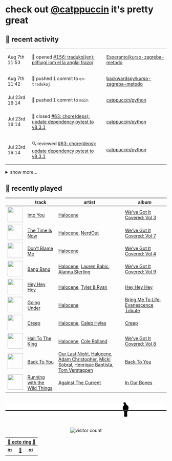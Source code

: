 # check out [@catppuccin](https://github.com/catppuccin) it's pretty great

## 📅 recent activity

<!-- SCRIPT:REPLACE:GITHUB -->
<table>
<tbody>
<tr>
<td><span title='2024-08-07T11:53:51+00:00'>Aug 7th 11:53</span></td>
<td>

🚀 opened [#156: tradukoj(en): plifluigi iom el la anglaj frazoj](https://github.com/Esperanto/kurso-zagreba-metodo/pull/156)

</td>
<td>

[Esperanto/kurso-zagreba-metodo](https://github.com/Esperanto/kurso-zagreba-metodo)

</td>
</tr>
<tr>
<td><span title='2024-08-07T11:42:50+00:00'>Aug 7th 11:42</span></td>
<td>

🚢 pushed 1 commit to `en-tradukoj`

</td>
<td>

[backwardspy/kurso-zagreba-metodo](https://github.com/backwardspy/kurso-zagreba-metodo)

</td>
</tr>
<tr>
<td><span title='2024-07-23T16:14:32+00:00'>Jul 23rd 16:14</span></td>
<td>

🚢 pushed 1 commit to `main`

</td>
<td>

[catppuccin/python](https://github.com/catppuccin/python)

</td>
</tr>
<tr>
<td><span title='2024-07-23T16:14:32+00:00'>Jul 23rd 16:14</span></td>
<td>

🎉 closed [#63: chore(deps): update dependency pytest to v8.3.1](https://github.com/catppuccin/python/pull/63)

</td>
<td>

[catppuccin/python](https://github.com/catppuccin/python)

</td>
</tr>
<tr>
<td><span title='2024-07-23T16:14:27+00:00'>Jul 23rd 16:14</span></td>
<td>

🔍 reviewed [#63: chore(deps): update dependency pytest to v8.3.1](https://github.com/catppuccin/python/pull/63)

</td>
<td>

[catppuccin/python](https://github.com/catppuccin/python)

</td>
</tr>
</tbody>
</table>

<details>
<summary>show more...</summary>
<table>
<tbody>
<tr>
<td><span title='2024-07-23T16:14:20+00:00'>Jul 23rd 16:14</span></td>
<td>

🚢 pushed 1 commit to `main`

</td>
<td>

[catppuccin/python](https://github.com/catppuccin/python)

</td>
</tr>
<tr>
<td><span title='2024-07-23T16:14:19+00:00'>Jul 23rd 16:14</span></td>
<td>

🎉 closed [#64: chore(deps): update dependency ruff to v0.5.4](https://github.com/catppuccin/python/pull/64)

</td>
<td>

[catppuccin/python](https://github.com/catppuccin/python)

</td>
</tr>
<tr>
<td><span title='2024-07-23T16:14:16+00:00'>Jul 23rd 16:14</span></td>
<td>

🔍 reviewed [#64: chore(deps): update dependency ruff to v0.5.4](https://github.com/catppuccin/python/pull/64)

</td>
<td>

[catppuccin/python](https://github.com/catppuccin/python)

</td>
</tr>
<tr>
<td><span title='2024-07-20T10:46:52+00:00'>Jul 20th 10:46</span></td>
<td>

🚢 pushed 1 commit to `main`

</td>
<td>

[catppuccin/python](https://github.com/catppuccin/python)

</td>
</tr>
<tr>
<td><span title='2024-07-20T10:46:51+00:00'>Jul 20th 10:46</span></td>
<td>

🎉 closed [#62: chore(deps): update dependency mypy to v1.11.0](https://github.com/catppuccin/python/pull/62)

</td>
<td>

[catppuccin/python](https://github.com/catppuccin/python)

</td>
</tr>
<tr>
<td><span title='2024-07-20T10:46:47+00:00'>Jul 20th 10:46</span></td>
<td>

🔍 reviewed [#62: chore(deps): update dependency mypy to v1.11.0](https://github.com/catppuccin/python/pull/62)

</td>
<td>

[catppuccin/python](https://github.com/catppuccin/python)

</td>
</tr>
<tr>
<td><span title='2024-07-19T07:52:15+00:00'>Jul 19th 07:52</span></td>
<td>

🚢 pushed 1 commit to `main`

</td>
<td>

[catppuccin/python](https://github.com/catppuccin/python)

</td>
</tr>
<tr>
<td><span title='2024-07-19T07:52:15+00:00'>Jul 19th 07:52</span></td>
<td>

🎉 closed [#61: chore(deps): update dependency ruff to v0.5.3](https://github.com/catppuccin/python/pull/61)

</td>
<td>

[catppuccin/python](https://github.com/catppuccin/python)

</td>
</tr>
<tr>
<td><span title='2024-07-19T07:52:11+00:00'>Jul 19th 07:52</span></td>
<td>

🔍 reviewed [#61: chore(deps): update dependency ruff to v0.5.3](https://github.com/catppuccin/python/pull/61)

</td>
<td>

[catppuccin/python](https://github.com/catppuccin/python)

</td>
</tr>
<tr>
<td><span title='2024-07-18T09:53:53+00:00'>Jul 18th 09:53</span></td>
<td>

🚢 pushed 1 commit to `main`

</td>
<td>

[catppuccin/whiskers](https://github.com/catppuccin/whiskers)

</td>
</tr>
<tr>
<td><span title='2024-07-18T09:53:53+00:00'>Jul 18th 09:53</span></td>
<td>

🎉 closed [#33: fix(deps): update rust crate lzma-rust to v0.1.7](https://github.com/catppuccin/whiskers/pull/33)

</td>
<td>

[catppuccin/whiskers](https://github.com/catppuccin/whiskers)

</td>
</tr>
</tbody>
</table>
</details>
<!-- SCRIPT:REPLACE:GITHUB -->

## 🎵 recently played

<!-- SCRIPT:REPLACE:SPOTIFY -->
| | track | artist | album |
| - | - | - | - |
| <img src="https://i.scdn.co/image/ab67616d000048510846cb7bd259e94faa5d47b7" width="48" height="48"> | [Into You](https://open.spotify.com/track/3QeSu0Fy3Y50EZVussvN0M) | [Halocene](https://open.spotify.com/artist/1S4xN9nvW5vlFoRBisdxUL) | [We've Got It Covered: Vol 3](https://open.spotify.com/track/3QeSu0Fy3Y50EZVussvN0M) |
| <img src="https://i.scdn.co/image/ab67616d000048510e5a76c3a8866bdee170b6f2" width="48" height="48"> | [The Time Is Now](https://open.spotify.com/track/4E2P31RMggP5Twisi3XXAN) | [Halocene](https://open.spotify.com/artist/1S4xN9nvW5vlFoRBisdxUL), [NerdOut](https://open.spotify.com/artist/0oB2sOpQMaCCrMlPXBQCXu) | [We've Got It Covered: Vol 7](https://open.spotify.com/track/4E2P31RMggP5Twisi3XXAN) |
| <img src="https://i.scdn.co/image/ab67616d00004851cf4f16e6d2276f633eefb023" width="48" height="48"> | [Don't Blame Me](https://open.spotify.com/track/7qscmvMy282ColEPrIndPT) | [Halocene](https://open.spotify.com/artist/1S4xN9nvW5vlFoRBisdxUL) | [We've Got It Covered: Vol 4](https://open.spotify.com/track/7qscmvMy282ColEPrIndPT) |
| <img src="https://i.scdn.co/image/ab67616d00004851fff55291ea9b9fbd2d955975" width="48" height="48"> | [Bang Bang](https://open.spotify.com/track/6qW3KDmau0bNC0kXDjDwqg) | [Halocene](https://open.spotify.com/artist/1S4xN9nvW5vlFoRBisdxUL), [Lauren Babic](https://open.spotify.com/artist/6nT7RjBCuuggrafnb43vUX), [Alanna Sterling](https://open.spotify.com/artist/6gfQSJ07CJAEvOwKz4sX2f) | [We've Got It Covered: Vol 9](https://open.spotify.com/track/6qW3KDmau0bNC0kXDjDwqg) |
| <img src="https://i.scdn.co/image/ab67616d00004851001eb31bbbbe1da633a9df63" width="48" height="48"> | [Hey Hey Hey](https://open.spotify.com/track/4x9MgFKwwrDssLLJomB1KO) | [Halocene](https://open.spotify.com/artist/1S4xN9nvW5vlFoRBisdxUL), [Tyler & Ryan](https://open.spotify.com/artist/4LiocIl9wLVekOfRq1X1WP) | [Hey Hey Hey](https://open.spotify.com/track/4x9MgFKwwrDssLLJomB1KO) |
| <img src="https://i.scdn.co/image/ab67616d00004851b904902d44fc5cf180cb893b" width="48" height="48"> | [Going Under](https://open.spotify.com/track/6dKRs9Nl3XdE5YCjYLeM6F) | [Halocene](https://open.spotify.com/artist/1S4xN9nvW5vlFoRBisdxUL) | [Bring Me To Life: Evanescence Tribute](https://open.spotify.com/track/6dKRs9Nl3XdE5YCjYLeM6F) |
| <img src="https://i.scdn.co/image/ab67616d000048510b7ba588ee14093ef269016d" width="48" height="48"> | [Creep](https://open.spotify.com/track/7q0koCBRhkp9fpZU0xvNop) | [Halocene](https://open.spotify.com/artist/1S4xN9nvW5vlFoRBisdxUL), [Caleb Hyles](https://open.spotify.com/artist/6jDwZUFYUH1dC4xWzOd8QU) | [Creep](https://open.spotify.com/track/7q0koCBRhkp9fpZU0xvNop) |
| <img src="https://i.scdn.co/image/ab67616d00004851a48d7b7b6a4f7586117cd671" width="48" height="48"> | [Hail To The King](https://open.spotify.com/track/6EyJE2qBWcPgxWEwXVUpmZ) | [Halocene](https://open.spotify.com/artist/1S4xN9nvW5vlFoRBisdxUL), [Cole Rolland](https://open.spotify.com/artist/2TV1zBJZ3hQaJpTt46DBIc) | [We've Got It Covered: Vol 8](https://open.spotify.com/track/6EyJE2qBWcPgxWEwXVUpmZ) |
| <img src="https://i.scdn.co/image/ab67616d000048510317c9c849180ba99c600491" width="48" height="48"> | [Back To You](https://open.spotify.com/track/5cA5uzhbAQ3P8ZRnyeCnGV) | [Our Last Night](https://open.spotify.com/artist/00YTqRClk82aMchQQpYMd5), [Halocene](https://open.spotify.com/artist/1S4xN9nvW5vlFoRBisdxUL), [Adam Christopher](https://open.spotify.com/artist/22QkuOmdRnasuuVgUjhrVw), [Micki Sobral](https://open.spotify.com/artist/4uCjcfjmj0x612hXzUOzcE), [Henrique Baptista](https://open.spotify.com/artist/3r68W4hVfVDExynh5SZndg), [Tom Verstappen](https://open.spotify.com/artist/5zm9EEu3tRT0dH3qP3D3bY) | [Back To You](https://open.spotify.com/track/5cA5uzhbAQ3P8ZRnyeCnGV) |
| <img src="https://i.scdn.co/image/ab67616d000048519d92c1661f5a7784808fabdb" width="48" height="48"> | [Running with the Wild Things](https://open.spotify.com/track/30vl7nX9kTYZRfr7kTi0jU) | [Against The Current](https://open.spotify.com/artist/6yhD1KjhLxIETFF7vIRf8B) | [In Our Bones](https://open.spotify.com/track/30vl7nX9kTYZRfr7kTi0jU) |

<!-- SCRIPT:REPLACE:SPOTIFY -->

<br>

<div align="center">

<picture>
    <source media="(prefers-color-scheme: light)" srcset="assets/pigeon-light.svg">
    <source media="(prefers-color-scheme: dark)" srcset="assets/pigeon-dark.svg">
    <img alt="pigeon sitting on a wire" src="assets/pigeon-light.svg">
</picture>

<br>
<br>

![visitor count](https://profile-counter.glitch.me/backwardspy/count.svg)

<table>
    <thead>
        <th colspan="3"><a href="https://octo-ring.com">🐙 octo ring 🐙</a></th>
    </thead>
    <tbody>
        <td><a href="https://octo-ring.com/p/backwardspy/prev">⏮️</a></td>
        <td><a href="https://octo-ring.com/p/backwardspy/random">🔀</a></td>
        <td><a href="https://octo-ring.com/p/backwardspy/next">⏭️</a></td>
    </tbody>
</table>

</div>

